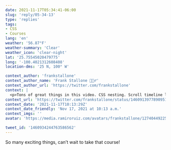 ```yaml
---
date: 2021-11-17T05:34:41-06:00
slug: 'reply/05-34-13'
type: 'replies'
tags:
- CSS
- Courses
lang: 'en'
weather: '56.87°F'
weather-summary: 'Clear'
weather_icon: 'clear-night'
lat: '25.75545020479775'
long: '-100.4021312608408'
location-dms: '25 N, 100° W'

context_author: 'frankstallone'
context_author_name: 'Frank Stallone 🧘🏻‍♂️'
context_author_url: 'https://twitter.com/frankstallone'
context: |
  <p>Tons of great things in this video. CSS nesting. Scroll timeline looks exciting. Happy to hear <a href="https://twitter.com/@adactio">@adactio</a>'s courses coming!  <a href="https://t.co/xgF2D9iBLm">https://t.co/xgF2D9iBLm</a> </p>
context_url: 'https://twitter.com/frankstallone/status/1460913977890951168'
context_date: '2021-11-17T10:13:29Z'
context_date_friendly: 'Nov 17, 2021 at 10:13 a.m.'
context_imgs: ''
avatar: 'https://media.ramiroruiz.com/avatars/frankstallone/1274044922564395010/RlkWqxPD_bigger.jpg'

tweet_id: '1460934244763586562'
---
```

So many exciting things, can’t wait to take that course!